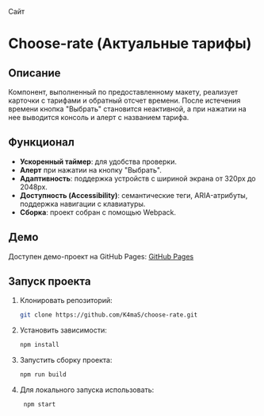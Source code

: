 Сайт
# Choose-rate (Актуальные тарифы)

## Описание
Компонент, выполненный по предоставленному макету, реализует карточки с тарифами и обратный отсчет времени. После истечения времени кнопка "Выбрать" становится неактивной, а при нажатии на нее выводится консоль и алерт с названием тарифа.

## Функционал
- **Ускоренный таймер**: для удобства проверки.
- **Алерт** при нажатии на кнопку "Выбрать".
- **Адаптивность**: поддержка устройств с шириной экрана от 320px до 2048px.
- **Доступность (Accessibility)**: семантические теги, ARIA-атрибуты, поддержка навигации с клавиатуры.
- **Сборка**: проект собран с помощью Webpack.

## Демо
Доступен демо-проект на GitHub Pages: [GitHub Pages](https://k4mas.github.io/choose-rate/)

## Запуск проекта
1. Клонировать репозиторий:
   ```bash
   git clone https://github.com/K4maS/choose-rate.git
   ```
2. Установить зависимости:
    ```bash
    npm install
    ```
3. Запустить сборку проекта:
      ```bash
    npm run build
      ```
4. Для локального запуска использовать:
   ```bash
    npm start
   ```
